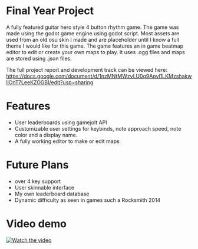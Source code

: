 # Final Year Project

A fully featured guitar hero style 4 button rhythm game. The game was made using the godot game engine using godot script. Most assets are used from an old osu skin I made and are placeholder until I know a full theme I would like for this game. The game features an in game beatmap editor to edit or create your own maps to play. It uses .ogg files and maps are stored using .json files.

The full project report and development track can be viewed here: https://docs.google.com/document/d/1nzMNtMWzvLU0q9Apvl1LKMzshakwllOnT7LeeKZOGBI/edit?usp=sharing

# Features

- User leaderboards using gamejolt API
- Customizable user settings for keybinds, note approach speed, note color and a display name.
- A fully working editor to make or edit maps

# Future Plans
- over 4 key support
- User skinnable interface
- My own leaderboard database
- Dynamic difficulty as seen in games such a Rocksmith 2014

# Video demo
[![Watch the video](https://img.youtube.com/vi/5QG1Gv-T1cs/hqdefault.jpg)](https://youtu.be/5QG1Gv-T1cs)
